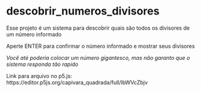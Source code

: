 # descobrir_numeros_divisores
<p>Esse projeto é um sistema para descobrir quais são todos os divisores de um número informado</p>
<p>Aperte ENTER para confirmar o número informado e mostrar seus divisores</p>
<p><em>Você até poderia colocar um número gigantesco, mas não garanto que o sistema responda tão rapido</em><p>
<p>Link para arquivo no p5.js: https://editor.p5js.org/capivara_quadrada/full/lbWVcZbjv</p>
